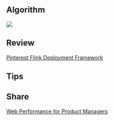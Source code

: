 ## Algorithm

![](https://img-blog.csdnimg.cn/d42030ec61bb4cb689defe59e8d26a7f.png)

## Review

[Pinterest Flink Deployment Framework](https://medium.com/pinterest-engineering/pinterest-flink-deployment-framework-512c6cd4a1b7)

## Tips
## Share
[Web Performance for Product Managers](https://www.speedcurve.com/blog/web-performance-product-managers/)